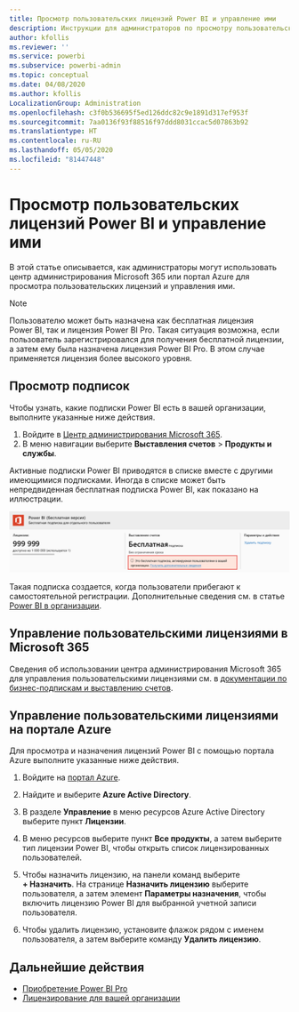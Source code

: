 ```yaml
---
title: Просмотр пользовательских лицензий Power BI и управление ими
description: Инструкции для администраторов по просмотру пользовательских лицензий Power BI и управлению ими в организации.
author: kfollis
ms.reviewer: ''
ms.service: powerbi
ms.subservice: powerbi-admin
ms.topic: conceptual
ms.date: 04/08/2020
ms.author: kfollis
LocalizationGroup: Administration
ms.openlocfilehash: c3f0b536695f5ed126ddc82c9e1891d317ef953f
ms.sourcegitcommit: 7aa0136f93f88516f97ddd8031ccac5d07863b92
ms.translationtype: HT
ms.contentlocale: ru-RU
ms.lasthandoff: 05/05/2020
ms.locfileid: "81447448"
---
```

# <a name="view-and-manage-power-bi-user-licenses"></a>Просмотр пользовательских лицензий Power BI и управление ими

В этой статье описывается, как администраторы могут использовать центр администрирования Microsoft 365 или портал Azure для просмотра пользовательских лицензий и управления ими.

> [!NOTE]
>
>Пользователю может быть назначена как бесплатная лицензия Power BI, так и лицензия Power BI Pro. Такая ситуация возможна, если пользователь зарегистрировался для получения бесплатной лицензии, а затем ему была назначена лицензия Power BI Pro. В этом случае применяется лицензия более высокого уровня.
>

## <a name="view-your-subscriptions"></a>Просмотр подписок

Чтобы узнать, какие подписки Power BI есть в вашей организации, выполните указанные ниже действия.

1. Войдите в [Центр администрирования Microsoft 365](https://admin.microsoft.com).
2. В меню навигации выберите **Выставления счетов** > **Продукты и службы**.

Активные подписки Power BI приводятся в списке вместе с другими имеющимися подписками. Иногда в списке может быть непредвиденная бесплатная подписка Power BI, как показано на иллюстрации.

  ![Бесплатная подписка Power BI, активированная пользователем](media/service-admin-manage-licenses/power-bi-free-user-activated.png)

Такая подписка создается, когда пользователи прибегают к самостоятельной регистрации. Дополнительные сведения см. в статье [Power BI в организации](https://docs.microsoft.com/microsoft-365/admin/misc/power-bi-in-your-organization?view=o365-worldwide).

## <a name="manage-user-licenses-in-microsoft-365"></a>Управление пользовательскими лицензиями в Microsoft 365

Сведения об использовании центра администрирования Microsoft 365 для управления пользовательскими лицензиями см. в [документации по бизнес-подпискам и выставлению счетов](https://docs.microsoft.com/microsoft-365/commerce/?view=o365-worldwide).

## <a name="manage-user-licenses-in-azure-portal"></a>Управление пользовательскими лицензиями на портале Azure

Для просмотра и назначения лицензий Power BI с помощью портала Azure выполните указанные ниже действия.

1. Войдите на [портал Azure](https://portal.azure.com).

2. Найдите и выберите **Azure Active Directory**.

3. В разделе **Управление** в меню ресурсов Azure Active Directory выберите пункт **Лицензии**.

4. В меню ресурсов выберите пункт **Все продукты**, а затем выберите тип лицензии Power BI, чтобы открыть список лицензированных пользователей.

5. Чтобы назначить лицензию, на панели команд выберите **+ Назначить**. На странице **Назначить лицензию** выберите пользователя, а затем элемент **Параметры назначения**, чтобы включить лицензию Power BI для выбранной учетной записи пользователя.

6. Чтобы удалить лицензию, установите флажок рядом с именем пользователя, а затем выберите команду **Удалить лицензию**.

## <a name="next-steps"></a>Дальнейшие действия

- [Приобретение Power BI Pro](../service-admin-purchasing-power-bi-pro.md)
- [Лицензирование для вашей организации](../service-admin-licensing-organization.md)
